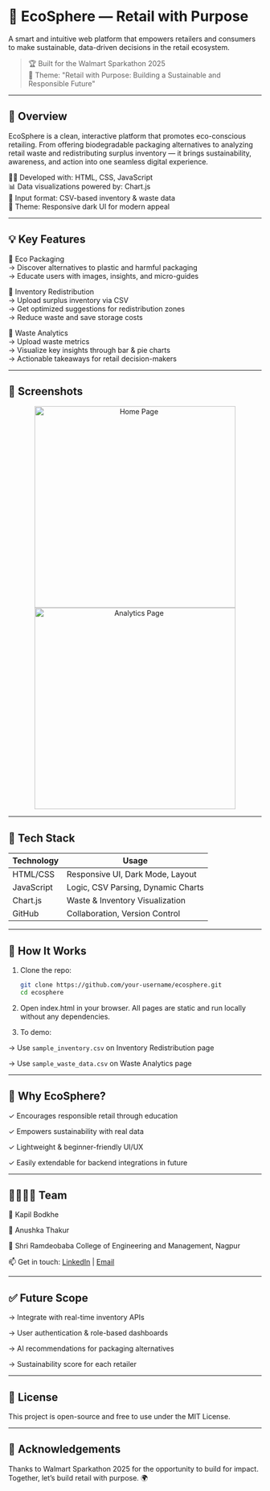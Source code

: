 # 🌱 EcoSphere — Retail with Purpose

A smart and intuitive web platform that empowers retailers and consumers to make sustainable, data-driven decisions in the retail ecosystem.

> 🏆 Built for the Walmart Sparkathon 2025  
> 🎯 Theme: "Retail with Purpose: Building a Sustainable and Responsible Future"

---

## 🚀 Overview

EcoSphere is a clean, interactive platform that promotes eco-conscious retailing. From offering biodegradable packaging alternatives to analyzing retail waste and redistributing surplus inventory — it brings sustainability, awareness, and action into one seamless digital experience.

👨‍💻 Developed with: HTML, CSS, JavaScript  
📊 Data visualizations powered by: Chart.js  
📁 Input format: CSV-based inventory & waste data  
🎨 Theme: Responsive dark UI for modern appeal

---

## 💡 Key Features

🔹 Eco Packaging  
→ Discover alternatives to plastic and harmful packaging  
→ Educate users with images, insights, and micro-guides

🔹 Inventory Redistribution  
→ Upload surplus inventory via CSV  
→ Get optimized suggestions for redistribution zones  
→ Reduce waste and save storage costs

🔹 Waste Analytics  
→ Upload waste metrics  
→ Visualize key insights through bar & pie charts  
→ Actionable takeaways for retail decision-makers

---

## 📸 Screenshots

<p align="center">
  <img src="assets/demo_home.png" width="400" alt="Home Page">
  <img src="assets/demo_analytics.png" width="400" alt="Analytics Page">
</p>

---

## 🔧 Tech Stack

| Technology | Usage |
|------------|-------|
| HTML/CSS   | Responsive UI, Dark Mode, Layout |
| JavaScript | Logic, CSV Parsing, Dynamic Charts |
| Chart.js   | Waste & Inventory Visualization |
| GitHub     | Collaboration, Version Control |

---

## 🧠 How It Works

1. Clone the repo:
   ```bash
   git clone https://github.com/your-username/ecosphere.git
   cd ecosphere

2. Open index.html in your browser.
   All pages are static and run locally without any dependencies.

3. To demo:

→ Use `sample_inventory.csv` on Inventory Redistribution page

→ Use `sample_waste_data.csv` on Waste Analytics page

---

## 🌟 Why EcoSphere?
✓ Encourages responsible retail through education

✓ Empowers sustainability with real data

✓ Lightweight & beginner-friendly UI/UX

✓ Easily extendable for backend integrations in future

---

## 👨‍👩‍👧‍👦 Team
👤 Kapil Bodkhe

👤 Anushka Thakur

📍 Shri Ramdeobaba College of Engineering and Management, Nagpur

📫 Get in touch: [LinkedIn](https://www.linkedin.com/in/kapilbodkhe4) | [Email](mailto:kapilbodkhe4@gmail.com)

---

## ✅ Future Scope
→ Integrate with real-time inventory APIs

→ User authentication & role-based dashboards

→ AI recommendations for packaging alternatives

→ Sustainability score for each retailer

---

## 📃 License
This project is open-source and free to use under the MIT License.

---

## 🙏 Acknowledgements
Thanks to Walmart Sparkathon 2025 for the opportunity to build for impact.
Together, let’s build retail with purpose. 🌍
